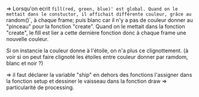 => Lorsqu'on ecrit `fill(red, green, blue)' est global.
Quand on le mettait dans le constuctor, il affichait différente couleur, grâce au `random()`, à chaque frame; puis blanc car il n'y a pas de couleur donner au "pinceau" pour la fonction "create".
Quand on le mettait dans la fonction "create", le fill est lier a cette dernière fonction donc à chaque frame une nouvelle couleur.

Si on instancie la couleur donne à l'étoile, on n'a plus ce clignottement.
(à voir si on peut faire clignoté les étoiles entre couleur donner par ramdom, blanc et noir ?)


=> il faut déclarer la variable "ship" en dehors des fonctions
   l'assigner dans la fonction setup
   et dessiner le vaisseau dans la fonction draw => particularité de processing.

